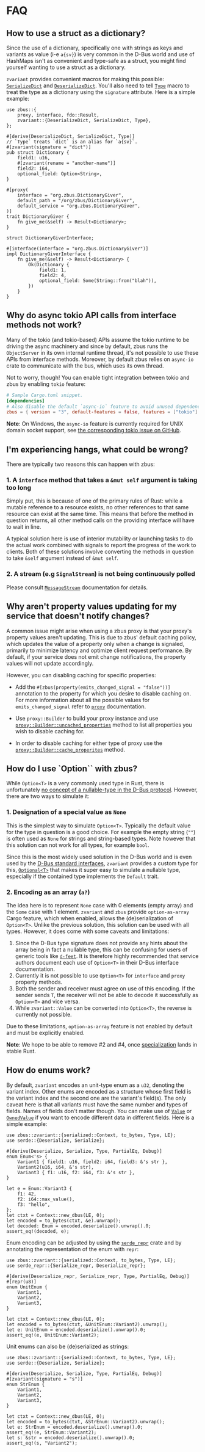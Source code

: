 # FAQ

<!-- toc -->

## How to use a struct as a dictionary?

Since the use of a dictionary, specifically one with strings as keys and variants as value (i-e
`a{sv}`) is very common in the D-Bus world and use of HashMaps isn't as convenient and type-safe as
a struct, you might find yourself wanting to use a struct as a dictionary.

`zvariant` provides convenient macros for making this possible: [`SerializeDict`] and
[`DeserializeDict`]. You'll also need to tell [`Type`] macro to treat the type as a dictionary using
the `signature` attribute. Here is a simple example:

```rust,noplayground
use zbus::{
    proxy, interface, fdo::Result,
    zvariant::{DeserializeDict, SerializeDict, Type},
};

#[derive(DeserializeDict, SerializeDict, Type)]
// `Type` treats `dict` is an alias for `a{sv}`.
#[zvariant(signature = "dict")]
pub struct Dictionary {
    field1: u16,
    #[zvariant(rename = "another-name")]
    field2: i64,
    optional_field: Option<String>,
}

#[proxy(
    interface = "org.zbus.DictionaryGiver",
    default_path = "/org/zbus/DictionaryGiver",
    default_service = "org.zbus.DictionaryGiver",
)]
trait DictionaryGiver {
    fn give_me(&self) -> Result<Dictionary>;
}

struct DictionaryGiverInterface;

#[interface(interface = "org.zbus.DictionaryGiver")]
impl DictionaryGiverInterface {
    fn give_me(&self) -> Result<Dictionary> {
        Ok(Dictionary {
            field1: 1,
            field2: 4,
            optional_field: Some(String::from("blah")),
        })
    }
}
```

## Why do async tokio API calls from interface methods not work?

Many of the tokio (and tokio-based) APIs assume the tokio runtime to be driving the async machinery
and since by default, zbus runs the `ObjectServer` in its own internal runtime thread, it's not
possible to use these APIs from interface methods. Moreover, by default zbus relies on `async-io`
crate to communicate with the bus, which uses its own thread.

Not to worry, though! You can enable tight integration between tokio and zbus by enabling `tokio`
feature:

```toml
# Sample Cargo.toml snippet.
[dependencies]
# Also disable the default `async-io` feature to avoid unused dependencies.
zbus = { version = "3", default-features = false, features = ["tokio"] }
```

**Note**: On Windows, the `async-io` feature is currently required for UNIX domain socket support,
see [the corresponding tokio issue on GitHub][tctiog].

## I'm experiencing hangs, what could be wrong?

There are typically two reasons this can happen with zbus:

### 1. A `interface` method that takes a `&mut self` argument is taking too long

Simply put, this is because of one of the primary rules of Rust: while a mutable reference to a
resource exists, no other references to that same resource can exist at the same time. This means
that before the method in question returns, all other method calls on the providing interface will
have to wait in line.

A typical solution here is use of interior mutability or launching tasks to do the actual work
combined with signals to report the progress of the work to clients. Both of these solutions
involve converting the methods in question to take `&self` argument instead of `&mut self`.

### 2. A stream (e.g `SignalStream`) is not being continuously polled

Please consult [`MessageStream`] documentation for details.

## Why aren't property values updating for my service that doesn't notify changes?

A common issue might arise when using a zbus proxy is that your proxy's property values aren't 
updating. This is due to zbus' default caching policy, which updates the value of a property only
when a change is signaled, primarily to minimize latency and optimize client request performance.
By default, if your service does not emit change notifications, the property values will not
update accordingly.

However, you can disabling caching for specific properties:

- Add the `#[zbus(property(emits_changed_signal = "false"))]` annotation to the property for which
  you desire to disable caching on. For more information about all the possible values for
  `emits_changed_signal` refer to [`proxy`] documentation.

- Use `proxy::Builder` to build your proxy instance and use [`proxy::Builder::uncached_properties`]
  method to list all properties you wish to disable caching for.

- In order to disable caching for either type of proxy use the [`proxy::Builder::cache_properites`]
  method.

## How do I use `Option<T>`` with zbus?

While `Option<T>` is a very commonly used type in Rust, there is unfortunately [no concept of a
nullable-type in the D-Bus protocol][nonull]. However, there are two ways to simulate it:

### 1. Designation of a special value as `None`

This is the simplest way to simulate `Option<T>`. Typically the
default value for the type in question is a good choice. For example the empty string (`""`) is
often used as `None` for strings and string-based types. Note however that this solution can not
work for all types, for example `bool`.

Since this is the most widely used solution in the D-Bus world and is even used by the [D-Bus
standard interfaces][dsi], `zvariant` provides a custom type for this, [`Optional<T>`] that makes
it super easy to simulate a nullable type, especially if the contained type implements the `Default`
trait.

### 2. Encoding as an array (`a?`)

The idea here is to represent `None` case with 0 elements (empty array) and the `Some` case with 1
element. `zvariant` and `zbus` provide `option-as-array` Cargo feature, which when enabled, allows
the (de)serialization of `Option<T>`. Unlike the previous solution, this solution can be used with
all types. However, it does come with some caveats and limitations:

  1. Since the D-Bus type signature does not provide any hints about the array being in fact a
    nullable type, this can be confusing for users of generic tools like [`d-feet`]. It is therefore
    highly recommended that service authors document each use of `Option<T>` in their D-Bus
    interface documentation.
  2. Currently it is not possible to use `Option<T>` for `interface` and `proxy` property
    methods.
  3. Both the sender and receiver must agree on use of this encoding. If the sender sends `T`, the
    receiver will not be able to decode it successfully as `Option<T>` and vice versa.
  4. While `zvariant::Value` can be converted into `Option<T>`, the reverse is currently not
    possible.

Due to these limitations, `option-as-array` feature is not enabled by default and must be explicitly
enabled.

**Note**: We hope to be able to remove #2 and #4, once [specialization] lands in stable Rust.

## How do enums work?

By default, `zvariant` encodes an unit-type enum as a `u32`, denoting the variant index. Other enums
are encoded as a structure whose first field is the variant index and the second one are the
variant's field(s). The only caveat here is that all variants must have the same number and types
of fields. Names of fields don't matter though. You can make use of [`Value`] or [`OwnedValue`] if you want to encode different data in different fields. Here is a simple example:

```rust,noplayground
use zbus::zvariant::{serialized::Context, to_bytes, Type, LE};
use serde::{Deserialize, Serialize};

#[derive(Deserialize, Serialize, Type, PartialEq, Debug)]
enum Enum<'s> {
    Variant1 { field1: u16, field2: i64, field3: &'s str },
    Variant2(u16, i64, &'s str),
    Variant3 { f1: u16, f2: i64, f3: &'s str },
}

let e = Enum::Variant3 {
    f1: 42,
    f2: i64::max_value(),
    f3: "hello",
};
let ctxt = Context::new_dbus(LE, 0);
let encoded = to_bytes(ctxt, &e).unwrap();
let decoded: Enum = encoded.deserialize().unwrap().0;
assert_eq!(decoded, e);
```

Enum encoding can be adjusted by using the [`serde_repr`] crate and by annotating the representation of the enum with `repr`:

```rust,noplayground
use zbus::zvariant::{serialized::Context, to_bytes, Type, LE};
use serde_repr::{Serialize_repr, Deserialize_repr};

#[derive(Deserialize_repr, Serialize_repr, Type, PartialEq, Debug)]
#[repr(u8)]
enum UnitEnum {
    Variant1,
    Variant2,
    Variant3,
}

let ctxt = Context::new_dbus(LE, 0);
let encoded = to_bytes(ctxt, &UnitEnum::Variant2).unwrap();
let e: UnitEnum = encoded.deserialize().unwrap().0;
assert_eq!(e, UnitEnum::Variant2);
```

Unit enums can also be (de)serialized as strings:

```rust,noplayground
use zbus::zvariant::{serialized::Context, to_bytes, Type, LE};
use serde::{Deserialize, Serialize};

#[derive(Deserialize, Serialize, Type, PartialEq, Debug)]
#[zvariant(signature = "s")]
enum StrEnum {
    Variant1,
    Variant2,
    Variant3,
}

let ctxt = Context::new_dbus(LE, 0);
let encoded = to_bytes(ctxt, &StrEnum::Variant2).unwrap();
let e: StrEnum = encoded.deserialize().unwrap().0;
assert_eq!(e, StrEnum::Variant2);
let s: &str = encoded.deserialize().unwrap().0;
assert_eq!(s, "Variant2");
```

[`proxy::Builder::uncached_properties`]: https://docs.rs/zbus/4/zbus/proxy/struct.Builder.html#method.uncached_properties
[`proxy::Builder::cache_properites`]: https://docs.rs/zbus/4/zbus/proxy/struct.Builder.html#method.cache_properties
[`proxy`]: https://docs.rs/zbus/4/zbus/attr.proxy.html
[tctiog]: https://github.com/tokio-rs/tokio/issues/2201
[`Type`]: https://docs.rs/zvariant/4/zvariant/derive.Type.html
[`SerializeDict`]: https://docs.rs/zvariant/4/zvariant/derive.SerializeDict.html
[`DeserializeDict`]: https://docs.rs/zvariant/4/zvariant/derive.DeserializeDict.html
[`MessageStream`]: https://docs.rs/zbus/4/zbus/struct.MessageStream.html
[nonull]: https://gitlab.freedesktop.org/dbus/dbus/-/issues/25
[dsi]: http://dbus.freedesktop.org/doc/dbus-specification.html#standard-interfaces
[`Optional<T>`]: https://docs.rs/zvariant/4/zvariant/struct.Optional.html
[`d-feet`]: https://wiki.gnome.org/Apps/DFeet
[specialization]: https://rust-lang.github.io/rfcs/1210-impl-specialization.html
[`Value`]: https://docs.rs/zvariant/4/zvariant/enum.Value.html
[`OwnedValue`]: https://docs.rs/zvariant/4/zvariant/struct.OwnedValue.html
[`serde_repr`]: https://crates.io/crates/serde_repr